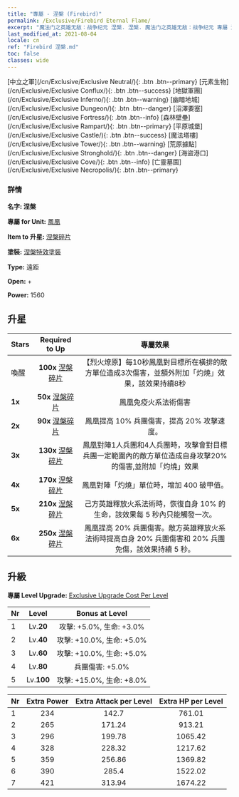 ```yaml
---
title: "專屬 - 涅槃 (Firebird)"
permalink: /Exclusive/Firebird Eternal Flame/
excerpt: "魔法门之英雄无敌：战争纪元 涅槃. 涅槃. 魔法门之英雄无敌：战争纪元 專屬 涅槃. 鳳凰 專屬."
last_modified_at: 2021-08-04
locale: cn
ref: "Firebird 涅槃.md"
toc: false
classes: wide
---
```

 [中立之軍](/cn/Exclusive/Exclusive Neutral/){: .btn .btn--primary} [元素生物](/cn/Exclusive/Exclusive Conflux/){: .btn .btn--success} [地獄軍團](/cn/Exclusive/Exclusive Inferno/){: .btn .btn--warning} [幽暗地城](/cn/Exclusive/Exclusive Dungeon/){: .btn .btn--danger} [沼澤要塞](/cn/Exclusive/Exclusive Fortress/){: .btn .btn--info} [森林壁壘](/cn/Exclusive/Exclusive Rampart/){: .btn .btn--primary} [平原城堡](/cn/Exclusive/Exclusive Castle/){: .btn .btn--success} [魔法塔樓](/cn/Exclusive/Exclusive Tower/){: .btn .btn--warning} [荒原據點](/cn/Exclusive/Exclusive Stronghold/){: .btn .btn--danger} [海盜港口](/cn/Exclusive/Exclusive Cove/){: .btn .btn--info} [亡靈墓園](/cn/Exclusive/Exclusive Necropolis/){: .btn .btn--primary} 

### 詳情
 **名字: 涅槃** 

 **專屬 for Unit:** [鳳凰](/cn/units/Firebird/) 

 **Item to 升星:** [涅槃碎片](/cn/Items/con_1001/)

 **塗裝:** [涅槃特效塗裝](/cn/Items/con_669/)

 **Type:** 遠距

 **Open:** +

 **Power:** 1560

## 升星

  |     Stars    |  Required to Up | 專屬效果 |
  |:-------------|:---------------:|:---------------:|
  |  喚醒  | **100x** [涅槃碎片](/cn/Items/con_1001/) | 【烈火燎原】每10秒鳳凰對目標所在橫排的敵方單位造成3次傷害，並額外附加「灼燒」效果，該效果持續8秒 |
  | **1x** <i class="fas fa-star"/> | **50x** [涅槃碎片](/cn/Items/con_1001/) | 鳳凰免疫火系法術傷害 |
  | **2x** <i class="fas fa-star"/> | **90x** [涅槃碎片](/cn/Items/con_1001/) | 鳳凰提高 10% 兵團傷害，提高 20% 攻擊速度。 |
  | **3x** <i class="fas fa-star"/> | **130x** [涅槃碎片](/cn/Items/con_1001/) | 鳳凰對陣1人兵團和4人兵團時，攻擊會對目標兵團一定範圍內的敵方單位造成自身攻擊20%的傷害,並附加「灼燒」效果 |
  | **4x** <i class="fas fa-star"/> | **170x** [涅槃碎片](/cn/Items/con_1001/) | 鳳凰對陣「灼燒」單位時，增加 400 破甲值。 |
  | **5x** <i class="fas fa-star"/> | **210x** [涅槃碎片](/cn/Items/con_1001/) | 己方英雄釋放火系法術時，恢復自身 10% 的生命，該效果每 5 秒內只能觸發一次。 |
  | **6x** <i class="fas fa-star"/> | **250x** [涅槃碎片](/cn/Items/con_1001/) | 鳳凰提高 20% 兵團傷害。敵方英雄釋放火系法術時提高自身 20% 兵團傷害和 20% 兵團免傷，該效果持續 5 秒。 |


## 升級
 **專屬 Level Upgrade:** [Exclusive Upgrade Cost Per Level](/Exclusive/ExclusiveUpgradeCostPerLevel/)

  |  Nr  |   Level  | Bonus at Level |
  |:-----|:--------:|:--------------:|
  | 1 | Lv.**20** | 攻擊: +5.0%, 生命: +3.0% |
  | 2 | Lv.**40** | 攻擊: +10.0%, 生命: +5.0% |
  | 3 | Lv.**60** | 攻擊: +10.0%, 生命: +5.0% |
  | 4 | Lv.**80** | 兵團傷害: +5.0% |
  | 5 | Lv.**100** | 攻擊: +15.0%, 生命: +8.0% |


  |  Nr  |  Extra Power | Extra Attack per Level | Extra HP per Level |
  |:-----|:--------:|:--------:|:--------:|
  | 1 | 234 | 142.7 | 761.01 |
  | 2 | 265 | 171.24 | 913.21 |
  | 3 | 296 | 199.78 | 1065.42 |
  | 4 | 328 | 228.32 | 1217.62 |
  | 5 | 359 | 256.86 | 1369.82 |
  | 6 | 390 | 285.4 | 1522.02 |
  | 7 | 421 | 313.94 | 1674.22 |


